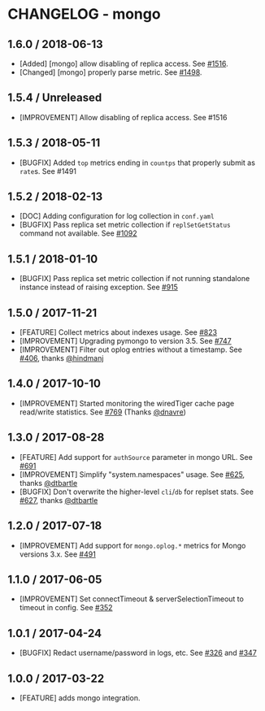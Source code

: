 # CHANGELOG - mongo

## 1.6.0 / 2018-06-13

* [Added] [mongo] allow disabling of replica access. See [#1516](https://github.com/DataDog/integrations-core/pull/1516).
* [Changed] [mongo] properly parse metric. See [#1498](https://github.com/DataDog/integrations-core/pull/1498).

## 1.5.4 / Unreleased

* [IMPROVEMENT] Allow disabling of replica access. See #1516

## 1.5.3 / 2018-05-11

* [BUGFIX] Added `top` metrics ending in `countps` that properly submit as `rate`s. See #1491

## 1.5.2 / 2018-02-13

* [DOC] Adding configuration for log collection in `conf.yaml`
* [BUGFIX] Pass replica set metric collection if `replSetGetStatus` command not available. See [#1092][]

## 1.5.1 / 2018-01-10

* [BUGFIX] Pass replica set metric collection if not running standalone instance instead of raising exception. See [#915][]

## 1.5.0 / 2017-11-21

* [FEATURE] Collect metrics about indexes usage. See [#823][]
* [IMPROVEMENT] Upgrading pymongo to version 3.5. See [#747][]
* [IMPROVEMENT] Filter out oplog entries without a timestamp. See [#406][], thanks [@hindmanj][]

## 1.4.0 / 2017-10-10

* [IMPROVEMENT] Started monitoring the wiredTiger cache page read/write statistics. See [#769][] (Thanks [@dnavre][])

## 1.3.0 / 2017-08-28

* [FEATURE] Add support for `authSource` parameter in mongo URL. See [#691][]
* [IMPROVEMENT] Simplify "system.namespaces" usage. See [#625][], thanks [@dtbartle][]
* [BUGFIX] Don't overwrite the higher-level `cli`/`db` for replset stats. See [#627][], thanks [@dtbartle][]

## 1.2.0 / 2017-07-18

* [IMPROVEMENT] Add support for `mongo.oplog.*` metrics for Mongo versions  3.x. See [#491][]

## 1.1.0 / 2017-06-05

* [IMPROVEMENT] Set connectTimeout & serverSelectionTimeout to timeout in config. See [#352][]

## 1.0.1 / 2017-04-24

* [BUGFIX] Redact username/password in logs, etc. See [#326][] and [#347][]

## 1.0.0 / 2017-03-22

* [FEATURE] adds mongo integration.

<!--- The following link definition list is generated by PimpMyChangelog --->
[#326]: https://github.com/DataDog/integrations-core/issues/326
[#347]: https://github.com/DataDog/integrations-core/issues/347
[#352]: https://github.com/DataDog/integrations-core/issues/352
[#406]: https://github.com/DataDog/integrations-core/issues/406
[#491]: https://github.com/DataDog/integrations-core/issues/491
[#625]: https://github.com/DataDog/integrations-core/issues/625
[#627]: https://github.com/DataDog/integrations-core/issues/627
[#691]: https://github.com/DataDog/integrations-core/issues/691
[#747]: https://github.com/DataDog/integrations-core/issues/747
[#769]: https://github.com/DataDog/integrations-core/issues/769
[#823]: https://github.com/DataDog/integrations-core/issues/823
[#915]: https://github.com/DataDog/integrations-core/issues/915
[#1092]: https://github.com/DataDog/integrations-core/issues/1092
[@dnavre]: https://github.com/dnavre
[@dtbartle]: https://github.com/dtbartle
[@hindmanj]: https://github.com/hindmanj
